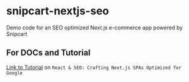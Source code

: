 # snipcart-nextjs-seo
Demo code for an SEO optimized Next.js e-commerce app powered by Snipcart

## For DOCs and Tutorial
[Link to Tutorial](https://snipcart.com/blog/react-seo-nextjs-tutorial) on
`React & SEO: Crafting Next.js SPAs Optimized for Google`
